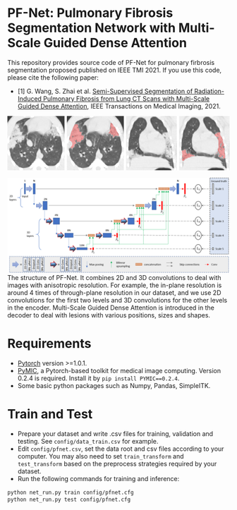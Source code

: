 # PF-Net: Pulmonary Fibrosis Segmentation Network with Multi-Scale Guided Dense Attention
This repository provides source code of PF-Net for pulmonary firbrosis segmentation proposed published on IEEE TMI 2021. If you use this code, please cite the following paper:

* [1] G. Wang, S. Zhai et al. [Semi-Supervised Segmentation of Radiation-Induced Pulmonary Fibrosis from Lung CT Scans with Multi-Scale Guided Dense Attention][paper_link], IEEE Transactions on Medical Imaging, 2021.

![pfnet_result](./picture/image_seg.png)

![pf_net](./picture/pfnet.png)
The structure of PF-Net. It combines 2D and 3D convolutions to deal with images with anisotropic resolution. For example, the in-plane resolution is around 4 times of through-plane resolution in our dataset, and we use 2D convolutions for the first two levels and 3D convolutions for the other levels in the encoder. Multi-Scale Guided Dense Attention is introduced in the decoder to deal with lesions with various positions, sizes and shapes. 

# Requirements
* [Pytorch][torch_link] version >=1.0.1.
* [PyMIC][pymic_link], a Pytorch-based toolkit for medical image computing. Version 0.2.4 is required. Install it by `pip install PYMIC==0.2.4`.
* Some basic python packages such as Numpy, Pandas, SimpleITK.

[torch_link]:https://pytorch.org
[pymic_link]:https://github.com/HiLab-git/PyMIC
[paper_link]:https://ieeexplore.ieee.org/document/9558828

# Train and Test
* Prepare your dataset and write .csv files for training, validation and testing. See `config/data_train.csv` for example.
* Edit `config/pfnet.csv`, set the data root and csv files according to your computer. You may also need to set `train_transform` and `test_transform` based on the preprocess strategies required by your dataset. 
* Run the following commands for training and inference:
```
python net_run.py train config/pfnet.cfg
python net_run.py test config/pfnet.cfg
```


